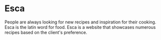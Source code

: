 # Esca
People are always looking for new recipes and inspiration for their cooking. Esca is the latin word for food. Esca is a website that showcases numerous recipes based on the client's preference.  

